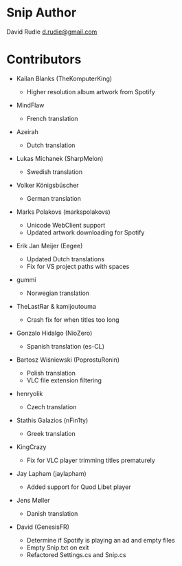 Snip Author
===========
David Rudie <d.rudie@gmail.com>

Contributors
============
* Kailan Blanks (TheKomputerKing)
  * Higher resolution album artwork from Spotify

* MindFlaw
  * French translation

* Azeirah
  * Dutch translation

* Lukas Michanek (SharpMelon)
  * Swedish translation

* Volker Königsbüscher
  * German translation

* Marks Polakovs (markspolakovs)
  * Unicode WebClient support
  * Updated artwork downloading for Spotify

* Erik Jan Meijer (Eegee)
  * Updated Dutch translations
  * Fix for VS project paths with spaces

* gummi
  * Norwegian translation

* TheLastRar & kamijoutouma
  * Crash fix for when titles too long

* Gonzalo Hidalgo (NioZero)
  * Spanish translation (es-CL)
  
* Bartosz Wiśniewski (PoprostuRonin)
  * Polish translation
  * VLC file extension filtering

* henryolik
  * Czech translation
  
* Stathis Galazios (nFin1ty)
  * Greek translation

* KingCrazy
  * Fix for VLC player trimming titles prematurely

* Jay Lapham (jaylapham)
  * Added support for Quod Libet player
  
* Jens Møller
  * Danish translation

* David (GenesisFR)
  * Determine if Spotify is playing an ad and empty files
  * Empty Snip.txt on exit
  * Refactored Settings.cs and Snip.cs
